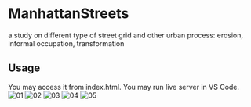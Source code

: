 # ManhattanStreets
a study on different type of street grid and other urban process: erosion, informal occupation, transformation
## Usage
You may access it from index.html.
You may run live server in VS Code.
![01](https://user-images.githubusercontent.com/104835381/231428167-478d69f8-09e9-4800-8c19-4e642738baee.png)
![02](https://user-images.githubusercontent.com/104835381/231428175-078ef004-d653-4335-9cf4-9b40c7b10cb7.png)
![03](https://user-images.githubusercontent.com/104835381/231428181-e89780a1-abaf-4308-85e5-7f6bbfc16716.png)
![04](https://user-images.githubusercontent.com/104835381/231428182-b22b315d-4f90-434a-bd21-892c869ca939.png)
![05](https://user-images.githubusercontent.com/104835381/231428187-efd057df-2137-4abc-b94d-7d3f2cf74b5c.png)
